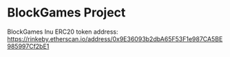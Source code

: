 # BlockGames Project


BlockGames Inu ERC20 token address: 
https://rinkeby.etherscan.io/address/0x9E36093b2dbA65F53F1e987CA5BE985997Cf2bE1

